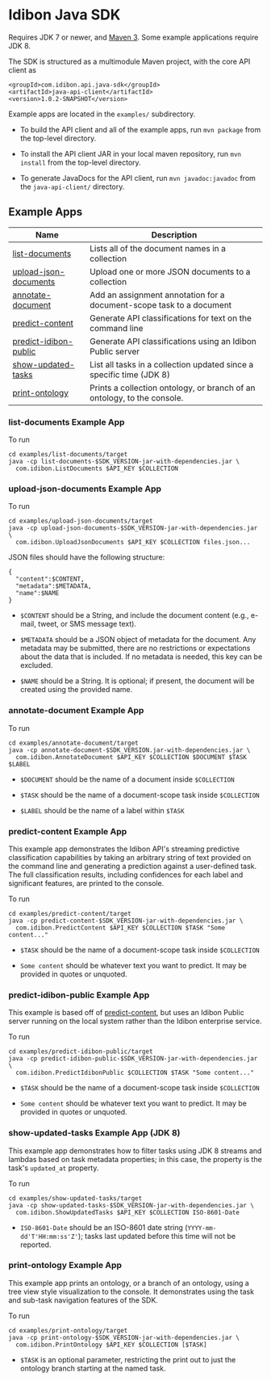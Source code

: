 Idibon Java SDK
===========

Requires JDK 7 or newer, and [Maven 3](http://maven.apache.org/download.cgi). Some example applications require JDK 8.

The SDK is structured as a multimodule Maven project, with the core
API client as

```
<groupId>com.idibon.api.java-sdk</groupId>
<artifactId>java-api-client</artifactId>
<version>1.0.2-SNAPSHOT</version>
```

Example apps are located in the `examples/` subdirectory.

* To build the API client and all of the example apps, run `mvn package`
from the top-level directory.

* To install the API client JAR in your local maven repository, run
  `mvn install` from the top-level directory.

* To generate JavaDocs for the API client, run `mvn javadoc:javadoc` from
  the `java-api-client/` directory.

## Example Apps

Name|Description
--------|--------
[list-documents](#list-documents)|Lists all of the document names in a collection
[upload-json-documents](#upload-json-documents)|Upload one or more JSON documents to a collection
[annotate-document](#annotate-document)|Add an assignment annotation for a document-scope task to a document
[predict-content](#predict-content)|Generate API classifications for text on the command line
[predict-idibon-public](#predict-idibon-public)|Generate API classifications using an Idibon Public server
[show-updated-tasks](#show-updated-tasks)|List all tasks in a collection updated since a specific time (JDK 8)
[print-ontology](#print-ontology)|Prints a collection ontology, or branch of an ontology, to the console.

### <a name="list-documents">list-documents Example App</a>

To run

```
cd examples/list-documents/target
java -cp list-documents-$SDK_VERSION-jar-with-dependencies.jar \
  com.idibon.ListDocuments $API_KEY $COLLECTION
```

### <a name="upload-json-documents">upload-json-documents Example App</a>

To run
```
cd examples/upload-json-documents/target
java -cp upload-json-documents-$SDK_VERSION-jar-with-dependencies.jar \
  com.idibon.UploadJsonDocuments $API_KEY $COLLECTION files.json...
```

JSON files should have the following structure:

```
{
  "content":$CONTENT,
  "metadata":$METADATA,
  "name":$NAME
}
```

* `$CONTENT` should be a String, and include the document content (e.g., e-mail, tweet, or SMS message text).

* `$METADATA` should be a JSON object of metadata for the document. Any metadata may be submitted, there are no restrictions or expectations about the data that is included. If no metadata is needed, this key can be excluded.

* `$NAME` should be a String. It is optional; if present, the document will be created using the provided name.

### <a name="annotate-document">annotate-document Example App</a>

To run
```
cd examples/annotate-document/target
java -cp annotate-document-$SDK_VERSION.jar-with-dependencies.jar \
  com.idibon.AnnotateDocument $API_KEY $COLLECTION $DOCUMENT $TASK $LABEL
```

* `$DOCUMENT` should be the name of a document inside `$COLLECTION`

* `$TASK` should be the name of a document-scope task inside `$COLLECTION`

* `$LABEL` should be the name of a label within `$TASK`

### <a name="predict-content">predict-content Example App</a>

This example app demonstrates the Idibon API's streaming predictive
classification capabilities by taking an arbitrary string of text
provided on the command line and generating a prediction against a
user-defined task. The full classification results, including
confidences for each label and significant features, are printed
to the console.

To run
```
cd examples/predict-content/target
java -cp predict-content-$SDK_VERSION-jar-with-dependencies.jar \
  com.idibon.PredictContent $API_KEY $COLLECTION $TASK "Some content..."
```

* `$TASK` should be the name of a document-scope task inside `$COLLECTION`

* `Some content` should be whatever text you want to predict. It may be provided in quotes or unquoted.

### <a name="predict-idibon-public">predict-idibon-public Example App</a>

This example is based off of [predict-content](predict-content), but uses
an Idibon Public server running on the local system rather than the Idibon
enterprise service.


To run
```
cd examples/predict-idibon-public/target
java -cp predict-idibon-public-$SDK_VERSION-jar-with-dependencies.jar \
  com.idibon.PredictIdibonPublic $COLLECTION $TASK "Some content..."
```

* `$TASK` should be the name of a document-scope task inside `$COLLECTION`

* `Some content` should be whatever text you want to predict. It may be provided in quotes or unquoted.

### <a name="show-updated-tasks">show-updated-tasks Example App (JDK 8)</a>

This example app demonstrates how to filter tasks using JDK 8 streams and
lambdas based on task metadata properties; in this case, the property is
the task's `updated_at` property.

To run
```
cd examples/show-updated-tasks/target
java -cp show-updated-tasks-$SDK_VERSION-jar-with-dependencies.jar \
  com.idibon.ShowUpdatedTasks $API_KEY $COLLECTION ISO-8601-Date
```

* `ISO-8601-Date` should be an ISO-8601 date string (`YYYY-mm-dd'T'HH:mm:ss'Z'`);
tasks last updated before this time will not be reported.

### <a name="print-ontology">print-ontology Example App</a>

This example app prints an ontology, or a branch of an ontology, using a tree view
style visualization to the console. It demonstrates using the task and sub-task
navigation features of the SDK.

To run
```
cd examples/print-ontology/target
java -cp print-ontology-$SDK_VERSION-jar-with-dependencies.jar \
  com.idibon.PrintOntology $API_KEY $COLLECTION [$TASK]
```

* `$TASK` is an optional parameter, restricting the print out to just the ontology
branch starting at the named task.
